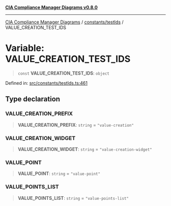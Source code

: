 [**CIA Compliance Manager Diagrams v0.8.0**](../../../README.md)

***

[CIA Compliance Manager Diagrams](../../../modules.md) / [constants/testIds](../README.md) / VALUE\_CREATION\_TEST\_IDS

# Variable: VALUE\_CREATION\_TEST\_IDS

> `const` **VALUE\_CREATION\_TEST\_IDS**: `object`

Defined in: [src/constants/testIds.ts:461](https://github.com/Hack23/cia-compliance-manager/blob/cb6149c89796a3270553cf52dea8f2c5b402dd17/src/constants/testIds.ts#L461)

## Type declaration

### VALUE\_CREATION\_PREFIX

> **VALUE\_CREATION\_PREFIX**: `string` = `"value-creation"`

### VALUE\_CREATION\_WIDGET

> **VALUE\_CREATION\_WIDGET**: `string` = `"value-creation-widget"`

### VALUE\_POINT

> **VALUE\_POINT**: `string` = `"value-point"`

### VALUE\_POINTS\_LIST

> **VALUE\_POINTS\_LIST**: `string` = `"value-points-list"`
